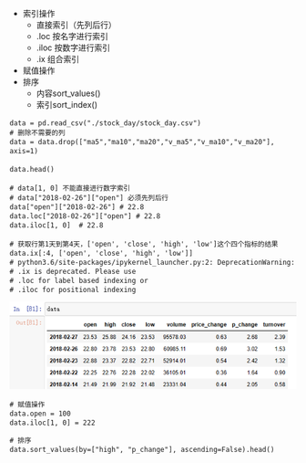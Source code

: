 - 索引操作
	- 直接索引（先列后⾏）
	- .loc 按名字进⾏索引
	- .iloc 按数字进⾏索引
	- .ix 组合索引
- 赋值操作
- 排序
	- 内容sort_values()
	- 索引sort_index()

```
data = pd.read_csv("./stock_day/stock_day.csv")
# 删除不需要的列
data = data.drop(["ma5","ma10","ma20","v_ma5","v_ma10","v_ma20"], axis=1)

data.head()

# data[1, 0] 不能直接进行数字索引
# data["2018-02-26"]["open"] 必须先列后行
data["open"]["2018-02-26"] # 22.8
data.loc["2018-02-26"]["open"] # 22.8
data.iloc[1, 0]  # 22.8

# 获取行第1天到第4天，['open', 'close', 'high', 'low']这个四个指标的结果
data.ix[:4, ['open', 'close', 'high', 'low']]
# python3.6/site-packages/ipykernel_launcher.py:2: DeprecationWarning: 
# .ix is deprecated. Please use
# .loc for label based indexing or
# .iloc for positional indexing
```
![](../photo/Pasted%20image%2020231027174742.png)

```
# 赋值操作
data.open = 100
data.iloc[1, 0] = 222
```

```
# 排序
data.sort_values(by=["high", "p_change"], ascending=False).head()
```